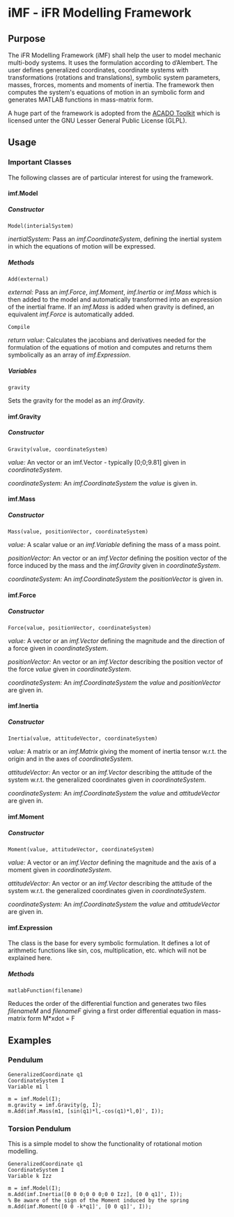 # iMF - iFR Modelling Framework #

## Purpose ##

The iFR Modelling Framework (iMF) shall help the user to model mechanic multi-body systems. It uses the formulation according to d’Alembert. The user defines generalized coordinates, coordinate systems with transformations (rotations and translations), symbolic system parameters, masses, frorces, moments and moments of inertia. The framework then computes the system's equations of motion in an symbolic form and generates MATLAB functions in mass-matrix form.

A huge part of the framework is adopted from the [ACADO Toolkit](https://acado.github.io/ "ACADO Toolkit") which is licensed unter the GNU Lesser General Public License (GLPL).

## Usage ##
### Important Classes ###

The following classes are of particular interest for using the framework.

#### imf.Model ####

##### Constructor #####
    Model(interialSystem)

*inertialSystem:* Pass an *imf.CoordinateSystem*, defining the inertial system in which the equations of motion will be expressed.

##### Methods #####
    Add(external)
*external:* Pass an *imf.Force*, *imf.Moment*, *imf.Inertia* or *imf.Mass* which is then added to the model and automatically transformed into an expression of the inertial frame. If an *imf.Mass* is added when gravity is defined, an equivalent *imf.Force* is automatically added.

	Compile
*return value*: Calculates the jacobians and derivatives needed for the formulation of the equations of motion and computes and returns them symbolically as an array of *imf.Expression*. 

##### Variables #####
	gravity
Sets the gravity for the model as an *imf.Gravity*.


#### imf.Gravity ####

##### Constructor #####
    Gravity(value, coordinateSystem)

*value:* An vector or an imf.Vector - typically [0;0;9.81] given in *coordinateSystem*.

*coordinateSystem:* An *imf.CoordinateSystem* the *value* is given in.

#### imf.Mass ####

##### Constructor #####
    Mass(value, positionVector, coordinateSystem)

*value:* A scalar value or an *imf.Variable* defining the mass of a mass point.

*positionVector:* An vector or an *imf.Vector* defining the position vector of the force induced by the mass and the *imf.Gravity* given in *coordinateSystem*.

*coordinateSystem:* An *imf.CoordinateSystem* the *positionVector* is given in.

#### imf.Force ####

##### Constructor #####
    Force(value, positionVector, coordinateSystem)

*value:* A vector or an *imf.Vector* defining the magnitude and the direction of a force given in *coordinateSystem*.

*positionVector:* An vector or an *imf.Vector* describing the position vector of the force *value* given in *coordinateSystem*.

*coordinateSystem:* An *imf.CoordinateSystem* the *value* and *positionVector* are given in.

#### imf.Inertia ####

##### Constructor #####
    Inertia(value, attitudeVector, coordinateSystem)

*value:* A matrix or an *imf.Matrix* giving the moment of inertia tensor w.r.t. the origin and in the axes of *coordinateSystem*.

*attitudeVector:* An vector or an *imf.Vector* describing the attitude of the system w.r.t. the generalized coordinates given in *coordinateSystem*.

*coordinateSystem:* An *imf.CoordinateSystem* the *value* and *attitudeVector* are given in.

#### imf.Moment ####

##### Constructor #####
    Moment(value, attitudeVector, coordinateSystem)

*value:* A vector or an *imf.Vector* defining the magnitude and the axis of a moment given in *coordinateSystem*.

*attitudeVector:* An vector or an *imf.Vector* describing the attitude of the system w.r.t. the generalized coordinates given in *coordinateSystem*.

*coordinateSystem:* An *imf.CoordinateSystem* the *value* and *attitudeVector* are given in.

#### imf.Expression ####

The class is the base for every symbolic formulation. It defines a lot of arithmetic functions like sin, cos, multiplication, etc. which will not be explained here.
 
##### Methods #####
    matlabFunction(filename)
Reduces the order of the differential function and generates two files *filenameM* and *filenameF* giving a first order differential equation in mass-matrix form M*xdot = F

## Examples ##
### Pendulum ###

    GeneralizedCoordinate q1
    CoordinateSystem I
    Variable m1 l

    m = imf.Model(I);
    m.gravity = imf.Gravity(g, I);
    m.Add(imf.Mass(m1, [sin(q1)*l,-cos(q1)*l,0]', I));

### Torsion Pendulum ###
This is a simple model to show the functionality of rotational motion modelling.

    GeneralizedCoordinate q1
    CoordinateSystem I
    Variable k Izz

    m = imf.Model(I);
    m.Add(imf.Inertia([0 0 0;0 0 0;0 0 Izz], [0 0 q1]', I));
    % Be aware of the sign of the Moment induced by the spring
    m.Add(imf.Moment([0 0 -k*q1]', [0 0 q1]', I)); 